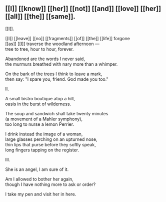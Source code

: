 ## [[I]] [[know]] [[her]] [[not]] [[and]] [[love]] [[her]] [[all]] [[the]] [[same]].

[[I]].  
  
[[I]] [[leave]] [[no]] [[fragments]] [[of]] [[the]] [[life]] forgone  
[[as]] [[I]] traverse the woodland afternoon —  
tree to tree, hour to hour, forever.  
  
Abandoned are the words I never said,  
the murmurs breathed with nary more than a whimper.  
  
On the bark of the trees I think to leave a mark,  
then say: "I spare you, friend. God made you too."  
  
II.  
  
A small bistro boutique atop a hill,  
oasis in the burst of wilderness.  
  
The soup and sandwich shall take twenty minutes  
(a movement of a Mahler symphony),  
too long to nurse a lemon Perrier.  
  
I drink instead the image of a woman,  
large glasses perching on an upturned nose,  
thin lips that purse before they softly speak,  
long fingers tapping on the register.  
  
III.  
  
She is an angel, I am sure of it.  
  
Am I allowed to bother her again,  
though I have nothing more to ask or order?  
  
I take my pen and visit her in here.


